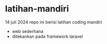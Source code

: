 # latihan-mandiri

14 juli 2024
repo ini berisi latihan coding mandiri
* web sederhana
* ditekankan pada framework laravel
